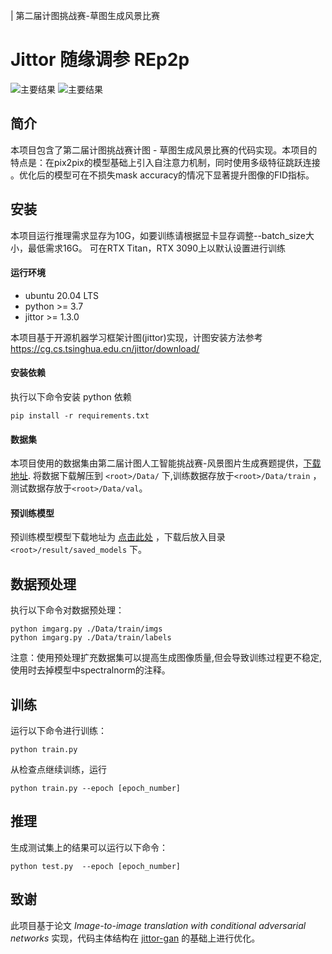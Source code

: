 | 第二届计图挑战赛-草图生成风景比赛

# Jittor 随缘调参 REp2p


![主要结果](https://s1.328888.xyz/2022/07/19/l8vn5.jpg) ![主要结果](https://s1.328888.xyz/2022/07/19/l8dfS.jpg)


## 简介


本项目包含了第二届计图挑战赛计图 - 草图生成风景比赛的代码实现。本项目的特点是：在pix2pix的模型基础上引入自注意力机制，同时使用多级特征跳跃连接
。优化后的模型可在不损失mask accuracy的情况下显著提升图像的FID指标。

## 安装 


本项目运行推理需求显存为10G，如要训练请根据显卡显存调整--batch_size大小，最低需求16G。
可在RTX Titan，RTX 3090上以默认设置进行训练

#### 运行环境
- ubuntu 20.04 LTS
- python >= 3.7
- jittor >= 1.3.0

本项目基于开源机器学习框架计图(jittor)实现，计图安装方法参考 https://cg.cs.tsinghua.edu.cn/jittor/download/

#### 安装依赖
执行以下命令安装 python 依赖
```
pip install -r requirements.txt
```
#### 数据集
本项目使用的数据集由第二届计图人工智能挑战赛-风景图片生成赛题提供，[下载地址](https://www.educoder.net/competitions/index/Jittor-3).
将数据下载解压到 `<root>/Data/` 下,训练数据存放于`<root>/Data/train` ，测试数据存放于`<root>/Data/val`。
#### 预训练模型
预训练模型模型下载地址为 [点击此处](https://drive.google.com/file/d/1MhSOqBX0HAQBgcrFYGcP_ZEquW7TSqQr/view?usp=sharing)
，下载后放入目录 `<root>/result/saved_models` 下。

## 数据预处理

执行以下命令对数据预处理：
```
python imgarg.py ./Data/train/imgs
python imgarg.py ./Data/train/labels
```
注意：使用预处理扩充数据集可以提高生成图像质量,但会导致训练过程更不稳定,使用时去掉模型中spectralnorm的注释。
## 训练


运行以下命令进行训练：
```
python train.py
```
从检查点继续训练，运行
```
python train.py --epoch [epoch_number]
```
## 推理


生成测试集上的结果可以运行以下命令：

```
python test.py  --epoch [epoch_number]
```

## 致谢


此项目基于论文 *Image-to-image translation with conditional adversarial networks* 实现，代码主体结构在 [jittor-gan](https://github.com/Jittor/gan-jittor) 的基础上进行优化。

